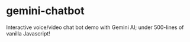 # gemini-chatbot
Interactive voice/video chat bot demo with Gemini AI; under 500-lines of vanilla Javascript!
